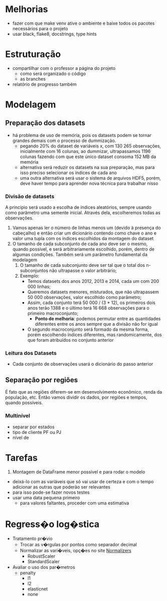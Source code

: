 # Melhorias
- fazer com que make venv ative o ambiente e baixe todos os pacotes necessários para o projeto
- usar black, flake8, docstrings, type hints
# Estruturação
- compartilhar com o professor a página do projeto
  - como será organizado o código
  - as branches
- relatório de progresso também
# Modelagem
## Preparação dos datasets
- há problema de uso de memória, pois os datasets podem se tornar grandes demais com o processo de dummização.
  - pegando 20% do dataset de variáveis x, com 130 265 observações, inicialmente com 16 colunas, ao dummizar, ultrapassamos 1196 colunas fazendo com que este único dataset consoma 152 MB da memória
  - alternativa será reduzir os datasets na sua preparação, mas para isso preciso selecionar os índices de cada ano
  - uma outra alternativa será usar o sistema de arquivos HDF5, porém, deve haver tempo para aprender nova técnica para trabalhar nisso
### Divisão de datasets
A princípio será usado a escolha de índices aleatórios, sempre usando como parâmetro uma semente inicial. Através dela,
escolheremos todas as observações.
1. Vamos apenas ler o número de linhas menos um (devido à presença do cabeçalho) e então criar um dicionário contendo como chave o ano e valor uma tupla com os índices escolhidos da montagem do dataset
2. O tamanho de cada subconjunto de cada ano deve ser o mesmo, quando possível, e será arbitrariamente escolhido, porém, dentro de algumas condições. Também será um parâmetro fundamental da modelagem
   1. O tamanho de cada subconjunto deve ser tal que o total dos n-subconjuntos não ultrapasse o valor arbitrário;
   2. Exemplo: 
      - Temos datasets dos anos 2012, 2013 e 2014, cada um com 200 000 linhas;
      - Queremos datasets menores, misturados, que não ultrapassem 50 000 observações, valor escolhido como parâmetro;
      - Assim, cada conjunto terá 50 000 / (3 * 12), os primeiros dois anos terão 1388 e o último terá 16 668 observações para o primeiro macroconjunto;
        - **Ponto de melhoria**: podemos permutar entre as quantidades diferentes entre os anos sempre que a divisão não for igual
      - O segundo macroconjunto será formado da mesma forma, porém escolhendo índices diferentes, mas randomicamente, dos que foram atribuídos no conjunto anterior
### Leitura dos Datasets
- Cada conjunto de observações usará o dicionário do passo anterior
## Separação por regiões
É fato que as regiões diferem-se em desenvolvimento econômico, renda da população, etc. Então vamos dividir os dados, por
regiões e tempos, quando possíveis.
### Multinível
- separar por estados
- tipo de cliente PF ou PJ
- nível de 
# Tarefas
1. Montagem de DataFrame menor possível e para rodar o modelo
  - deixá-lo com as variáveis que só vai usar de certeza e com o tempo adicionar as outras que poderão ser relevantes
  - para isso pode-se fazer novos testes
  - usar uma data pequena primeiro
    - para valores faltantes, proceder com uma estimativa
# Regress�o log�stica
- Tratamento pr�vio
  - Trocar as v�rgulas por pontos como separador decimal
  - Normalizar as vari�veis, opç�es  no site [Normalizers](https://scikit-learn.org/stable/modules/classes.html#module-sklearn.preprocessing)
    - RobustScaler
    - StandardScaler
- Avaliar o uso dos par�metros
  - penalty
    - l1
    - l2
    - elasticnet
    - none